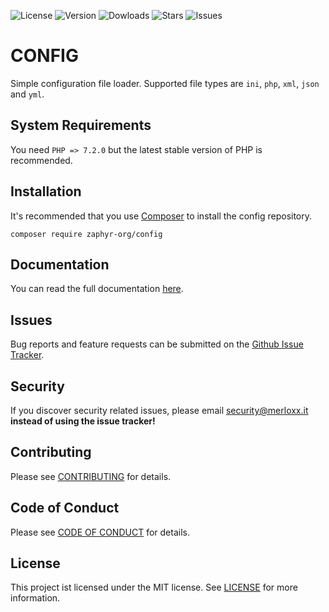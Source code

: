 ![License](https://img.shields.io/github/license/zaphyr-org/config?style=for-the-badge)
![Version](https://img.shields.io/packagist/v/zaphyr-org/config?style=for-the-badge)
![Dowloads](https://img.shields.io/packagist/dt/zaphyr-org/config?style=for-the-badge)
![Stars](https://img.shields.io/github/stars/zaphyr-org/config?style=for-the-badge)
![Issues](https://img.shields.io/github/issues/zaphyr-org/config?style=for-the-badge)

# CONFIG

Simple configuration file loader. Supported file types are `ini`, `php`, `xml`, `json` and `yml`.

## System Requirements

You need `PHP => 7.2.0` but the latest stable version of PHP is recommended.

## Installation

It's recommended that you use [Composer](https://getcomposer.org/) to install the config repository.

```console
composer require zaphyr-org/config
```

## Documentation

You can read the full documentation [here](docs/index.md).

## Issues

Bug reports and feature requests can be submitted on the [Github Issue Tracker](https://github.com/zaphyr-org/config/issues).

## Security

If you discover security related issues, please email security@merloxx.it **instead of using
the issue tracker!**

## Contributing

Please see [CONTRIBUTING](CONTRIBUTING.md) for details.

## Code of Conduct

Please see [CODE OF CONDUCT](CODE_OF_CONDUCT.md) for details.

## License

This project ist licensed under the MIT license. See [LICENSE](LICENSE.md) for more information.
